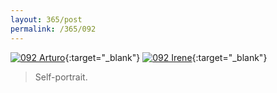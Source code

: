 ```yaml
---
layout: 365/post
permalink: /365/092
---
```


[![092 Arturo](https://c2.staticflickr.com/6/5800/21580826270_16398a0a8b_b.jpg)](https://www.flickr.com/photos/131440297@N08/21580826270/){:target="_blank"}
[![092 Irene](https://c2.staticflickr.com/6/5738/21579878440_012deef483_c.jpg)](https://www.flickr.com/photos/25124902@N04/21579878440/){:target="_blank"}


> Self-portrait.

>
